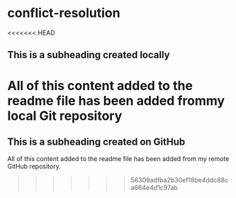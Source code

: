 # conflict-resolution

<<<<<<< HEAD
## This is a subheading created locally

All of this content added to the readme file has been added frommy local Git repository
=======
## This is a subheading created on GitHub

All of this content added to the readme file has been added from my remote GitHub repository.
>>>>>>> 56309adfba2b30ef18be4ddc88ca664e4d1c97ab
